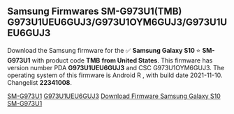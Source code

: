 <h2>Samsung Firmwares SM-G973U1(TMB) G973U1UEU6GUJ3/G973U1OYM6GUJ3/G973U1UEU6GUJ3</h2>
Download the Samsung firmware for the ✅ <strong>Samsung Galaxy S10 </strong> ⭐ <strong>SM-G973U1</strong> with product code <strong>TMB</strong> <strong> from United States</strong>. This firmware has version number PDA <strong>G973U1UEU6GUJ3</strong> and CSC G973U1OYM6GUJ3. The operating system of this firmware is Android R , with build date 2021-11-10. Changelist <strong>22341008</strong>.


[SM-G973U1](https://samfirm.shop/samsung/model/SM-G973U1)
[G973U1UEU6GUJ3](https://samfirm.shop/samsung/pda/G973U1UEU6GUJ3)
[Download Firmware Samsung Galaxy S10 SM-G973U1](https://samfirm.shop/samsung/firmware/473404)
